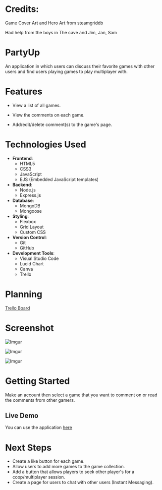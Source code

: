 # Credits:
Game Cover Art and Hero Art from steamgriddb

Had help from the boys in The cave and Jim, Jan, Sam

# PartyUp
An application in which users can discuss their favorite games with other users and find users playing games to play multiplayer with.


# Features

- View a list of all games.

- View the comments on each game.

- Add/edit/delete comment(s) to the game's page.

# Technologies Used
- **Frontend**: 
  - HTML5 
  - CSS3
  - JavaScript 
  - EJS (Embedded JavaScript templates)
- **Backend**: 
  - Node.js 
  - Express.js
- **Database**: 
  - MongoDB 
  - Mongoose
- **Styling**: 
  - Flexbox 
  - Grid Layout 
  - Custom CSS
- **Version Control**: 
  - Git 
  - GitHub
- **Development Tools**: 
  - Visual Studio Code
  - Lucid Chart
  - Canva
  - Trello

# Planning

[Trello Board](https://trello.com/b/l2Un5niJ/partyup)

# Screenshot

![Imgur](https://i.imgur.com/VSBSZDU.png)

![Imgur](https://i.imgur.com/gn9vNvc.png)

![Imgur](https://i.imgur.com/JVjehyG.png)

# Getting Started

Make an account then select a game that you want to comment on or read the comments from other gamers.

## Live Demo

You can use the application [here]()

# Next Steps

- Create a like button for each game.
- Allow users to add more games to the game collection.
- Add a button that allows players to seek other player's for a coop/multiplayer session.
- Create a page for users to chat with other users (Instant Messaging).

